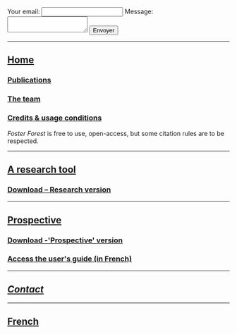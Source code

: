 <form action="https://formspree.io/xzbjrzbr" method="POST">
  <label>
    Your email:
    <input type="text" name="_replyto">
  </label>
  <label>
    Message:
    <textarea name="message"></textarea>
  </label>
  <button type="submit">Envoyer</button>
</form>

***

## [Home](https://timotheefouqueray.github.io/fosterforest/home-eng)
### [Publications](https://timotheefouqueray.github.io/fosterforest/home/documentation-eng)
### [The team](https://timotheefouqueray.github.io/fosterforest/home/equipe-eng)
### [Credits & usage conditions](https://timotheefouqueray.github.io/fosterforest/home/credits-utilisation-eng)
_Foster Forest_ is free to use, open-access, but some citation rules are to be respected.

***
## [A research tool](https://timotheefouqueray.github.io/fosterforest/recherche/recherche-eng)
### [Download – Research version](https://timotheefouqueray.github.io/fosterforest/recherche/telecharger-recherche-eng)

***
## [Prospective](https://timotheefouqueray.github.io/fosterforest/prospective/prospective-eng)
### [Download -'Prospective' version](https://timotheefouqueray.github.io/fosterforest/prospective/telecharger-prospective-eng)
### [Access the user's guide (in French)](https://timotheefouqueray.github.io/fosterforest/prospective/tutoriels)

***
## *[Contact](https://timotheefouqueray.github.io/fosterforest/contact-eng)*

***
## [French](https://timotheefouqueray.github.io/fosterforest/README)
